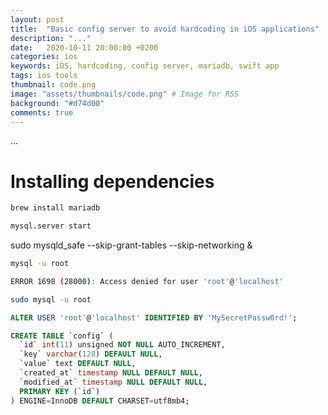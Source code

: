 ```yaml
---
layout: post
title:  "Basic config server to avoid hardcoding in iOS applications"
description: "..."
date:   2020-10-11 20:00:00 +0200
categories: ios
keywords: iOS, hardcoding, config server, mariadb, swift app
tags: ios tools
thumbnail: code.png
image: "assets/thumbnails/code.png" # Image for RSS
background: "#d74d00"
comments: true
---
```


...

# Installing dependencies

```bash
brew install mariadb
```


```bash
mysql.server start
```

sudo mysqld_safe --skip-grant-tables --skip-networking &

```bash
mysql -u root
```

```bash
ERROR 1698 (28000): Access denied for user 'root'@'localhost'
```

```bash
sudo mysql -u root
```

```sql
ALTER USER 'root'@'localhost' IDENTIFIED BY 'MySecretPassw0rd!';
```

```sql
CREATE TABLE `config` (
  `id` int(11) unsigned NOT NULL AUTO_INCREMENT,
  `key` varchar(128) DEFAULT NULL,
  `value` text DEFAULT NULL,
  `created_at` timestamp NULL DEFAULT NULL,
  `modified_at` timestamp NULL DEFAULT NULL,
  PRIMARY KEY (`id`)
) ENGINE=InnoDB DEFAULT CHARSET=utf8mb4;
```

